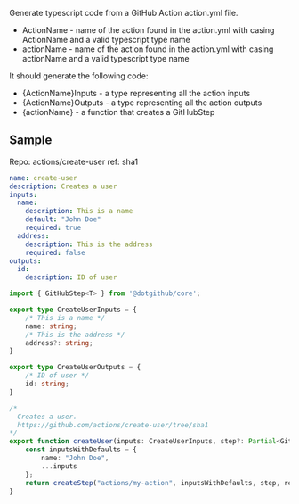 Generate typescript code from a GitHub Action action.yml file.

* ActionName - name of the action found in the action.yml with casing ActionName and a valid typescript type name
* actionName - name of the action found in the action.yml with casing actionName and a valid typescript type name

It should generate the following code:

* {ActionName}Inputs - a type representing all the action inputs
* {ActionName}Outputs - a type representing all the action outputs
* {actionName} - a function that creates a GitHubStep


## Sample

Repo: actions/create-user
ref: sha1

```yaml
name: create-user
description: Creates a user
inputs:
  name:
    description: This is a name
    default: "John Doe"
    required: true
  address:
    description: This is the address
    required: false
outputs:
  id:
    description: ID of user
```

```typescript
import { GitHubStep<T> } from '@dotgithub/core';

export type CreateUserInputs = {
    /* This is a name */
    name: string;
    /* This is the address */
    address?: string;
}

export type CreateUserOutputs = {
    /* ID of user */
    id: string;
}

/*
  Creates a user.
  https://github.com/actions/create-user/tree/sha1
*/
export function createUser(inputs: CreateUserInputs, step?: Partial<GitHubStep<CreateUserInputs>>, ref?: string): GitHubStep {
    const inputsWithDefaults = {
        name: "John Doe",
        ...inputs
    };
    return createStep("actions/my-action", inputsWithDefaults, step, ref ?? "sha1");
}
```